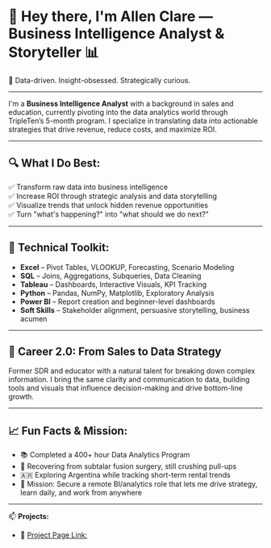 # 👋 Hey there, I'm Allen Clare — Business Intelligence Analyst & Storyteller 📊

🎯 Data-driven. Insight-obsessed. Strategically curious.

---

I'm a **Business Intelligence Analyst** with a background in sales and education, currently pivoting into the data analytics world through TripleTen’s 5-month program. I specialize in translating data into actionable strategies that drive revenue, reduce costs, and maximize ROI.

---

## 🔍 What I Do Best:

✅ Transform raw data into business intelligence  
✅ Increase ROI through strategic analysis and data storytelling  
✅ Visualize trends that unlock hidden revenue opportunities  
✅ Turn "what's happening?" into "what should we do next?"

---

## 🧠 Technical Toolkit:

- **Excel** – Pivot Tables, VLOOKUP, Forecasting, Scenario Modeling  
- **SQL** – Joins, Aggregations, Subqueries, Data Cleaning  
- **Tableau** – Dashboards, Interactive Visuals, KPI Tracking  
- **Python** – Pandas, NumPy, Matplotlib, Exploratory Analysis  
- **Power BI** – Report creation and beginner-level dashboards  
- **Soft Skills** – Stakeholder alignment, persuasive storytelling, business acumen  

---

## 🔄 Career 2.0: From Sales to Data Strategy

Former SDR and educator with a natural talent for breaking down complex information. I bring the same clarity and communication to data, building tools and visuals that influence decision-making and drive bottom-line growth.

---

## 📈 Fun Facts & Mission:

- 📚 Completed a 400+ hour Data Analytics Program  
- 💪 Recovering from subtalar fusion surgery, still crushing pull-ups  
- 🇦🇷 Exploring Argentina while tracking short-term rental trends  
- 🎯 Mission: Secure a remote BI/analytics role that lets me drive strategy, learn daily, and work from anywhere

---

📫 **Projects:**  
- 📧 [Project Page Link:](https://github.com/allact/Data_projects_TripleTen)  

